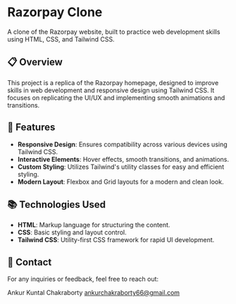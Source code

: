 # Razorpay Clone

A clone of the Razorpay website, built to practice web development skills using HTML, CSS, and Tailwind CSS.

## 📋 Overview

This project is a replica of the Razorpay homepage, designed to improve skills in web development and responsive design using Tailwind CSS. It focuses on replicating the UI/UX and implementing smooth animations and transitions.

## 🌟 Features

- **Responsive Design**: Ensures compatibility across various devices using Tailwind CSS.
- **Interactive Elements**: Hover effects, smooth transitions, and animations.
- **Custom Styling**: Utilizes Tailwind's utility classes for easy and efficient styling.
- **Modern Layout**: Flexbox and Grid layouts for a modern and clean look.

## 📚 Technologies Used

- **HTML**: Markup language for structuring the content.
- **CSS**: Basic styling and layout control.
- **Tailwind CSS**: Utility-first CSS framework for rapid UI development.

## 📧 Contact
For any inquiries or feedback, feel free to reach out:

Ankur Kuntal Chakraborty
ankurchakraborty66@gmail.com
